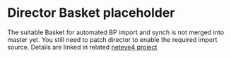 # Director Basket placeholder

The suitable Basket for automated BP import and synch is not merged into master yet. You still need to patch director to enable the required import source. Details are linked in related [neteye4 project](https://github.com/zampat/neteye4/tree/director_bp_automation/monitoring/configurations/director/businessprocess_automation)
